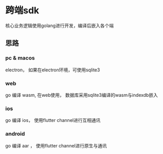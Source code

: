 # 跨端sdk

核心业务逻辑使用golang进行开发，编译后嵌入各个端

## 思路

### pc & macos

electron， 如果在electron环境，可使用sqlite3

### web

go 编译 wasm, 在web使用， 数据库采用sqlite3编译的wasm与indexdb嵌入


### ios

go 编译 ios， 使用flutter channel进行互相通讯

### android

go 编译 aar ， 使用flutter channel进行原生与通讯
